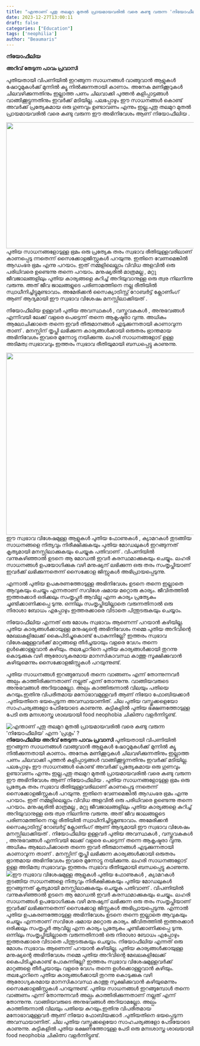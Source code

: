 ```yaml
---
title: "എന്താണ് പുതു തലമുറ മുതൽ പ്രായമായവരിൽ വരെ കണ്ടു വരുന്ന 'നിയോഫീലിയ' എന്ന 'പ്രശ്നം' ?"
date: 2023-12-27T13:00:11
draft: false
categories: ["Education"]
tags: ['neophilia']
author: "Beaumaris"
---
```


<strong>നിയോഫീലിയ</strong>

<strong>അറിവ് തേടുന്ന പാവം പ്രവാസി</strong>

പുതിയതായി വിപണിയില്‍ ഇറങ്ങുന്ന സാധനങ്ങള്‍ വാങ്ങുവാന്‍ ആളുകള്‍ ഷോറൂമുകള്‍ക്ക് മുന്നില്‍ ക്യൂ നിൽക്കുന്നതായി കാണാം. അനേക മണിക്കൂറുകള്‍ ചിലവഴിക്കുന്നതിനും ഇല്ലാത്ത പണം ചിലവാക്കി പുത്തന്‍ കളിപ്പാട്ടങ്ങള്‍ വാങ്ങിക്കൂട്ടുന്നതിനും ഇവര്‍ക്ക് മടിയില്ല. പലപ്പോഴും ഈ സാധനങ്ങള്‍ കൊണ്ട് അവര്‍ക്ക് പ്രത്യേകമായ ഒരു ഗുണവും ഉണ്ടാവണം എന്നും ഇല്ല.പുതു തലമുറ മുതൽ പ്രായമായവരിൽ വരെ കണ്ടു വരുന്ന ഈ അഭിനിവേശം ആണ് നിയോഫീലിയ .

<img class="size-full wp-image-435734 aligncenter" src="https://cdn.boolokam.com/articles/2023/12/xxxx.jpg" alt="" width="602" height="339" />പുതിയ സാധനങ്ങളോടുള്ള ഭ്രമം ഒരു പ്രത്യേക തരം സ്വഭാവ രീതിയുള്ളവരിലാണ് കാണപ്പെടു ന്നതെന്ന് സൈക്കോളജിസ്റ്റുകള്‍ പറയുന്നു. ഇതിനെ വേണമെങ്കില്‍ ആഡംഭര ഭ്രമം എന്നു പറയാം. ഇത് നമ്മളിലെല്ലാം വിവിധ അളവില്‍ ഒരു പരിധിവരെ ഉണ്ടെന്നു തന്നെ പറയാം. മനുഷ്യരില്‍ മാത്രമല്ല , മറ്റു ജീവജാലങ്ങളിലും പുതിയ കാര്യങ്ങളെ കുറിച്ച് അറിയുവാനുള്ള ഒരു ത്വര നിലനിന്നു വരുന്നു. അത് ജീവ ജാലങ്ങളുടെ പരിണാമത്തിനെ നല്ല രീതിയില്‍ സ്വാധീനിച്ചിട്ടുമുണ്ടാവാം. അമേരിക്കന്‍ സൈക്യാട്രിസ്റ്റ് റോബര്‍ട്ട് ക്ലോണിംഗ് ആണ് ആദ്യമായി ഈ സ്വഭാവ വിശേഷം മനസ്സിലാക്കിയത് .

നിയോഫീലിയ ഉള്ളവര്‍ പുതിയ അവസ്ഥകള്‍ , വസ്തുവകകള്‍ , അനുഭവങ്ങള്‍ എന്നിവയി ലേക്ക് വളരെ പെട്ടെന്ന് തന്നെ ആകൃഷ്ടരാ വുന്നു. അധികം ആലോചിക്കാതെ തന്നെ ഇവര്‍ തീരുമാനങ്ങള്‍ എടുക്കുന്നതായി കാണാവുന്ന താണ് . മനസ്സിന് തൃപ്തി ലഭിക്കുന്ന കാര്യങ്ങള്‍ക്കായി ഒരുതരം ഭ്രാന്തമായ അഭിനിവേശം ഇവരെ മുന്നോട്ടു നയിക്കുന്നു. ലഹരി സാധനങ്ങളോട് ഉള്ള അടിമത്വ സ്വഭാവവും ഇത്തരം സ്വഭാവ രീതിയുമായി ബന്ധപ്പെട്ടു കാണുന്നു.

<img class="alignnone size-full wp-image-435735" src="https://cdn.boolokam.com/articles/2023/12/xxxxq.jpg" alt="" width="1024" height="490" />ഈ സ്വഭാവ വിശേഷമുള്ള ആളുകള്‍ പുതിയ ഫോണുകള്‍ , ക്യാമറകള്‍ തുടങ്ങിയ സാധനങ്ങളെ നിത്യവും നിരീക്ഷിക്കുകയും പുതിയ മോഡലുകള്‍ ഇറങ്ങുന്നത് കൃത്യമായി മനസ്സിലാക്കുകയും ചെയ്യുക പതിവാണ് . വിപണിയില്‍ വന്നുകഴിഞ്ഞാല്‍ ഉടനെ ആ മോഡല്‍ ഇവര്‍ കരസ്ഥമാക്കുകയും ചെയ്യും. ലഹരി സാധനങ്ങള്‍ ഉപയോഗിക്കുക വഴി മനുഷ്യന് ലഭിക്കുന്ന ഒരു തരം സംതൃപ്തിയാണ് ഇവര്‍ക്ക് ലഭിക്കുന്നതെന്ന് സൈക്കോള ജിസ്റ്റുകള്‍ അഭിപ്രായപ്പെടുന്നു.

എന്നാല്‍ പുതിയ ഉപകരണത്തോടുള്ള അഭിനിവേശം ഉടനെ തന്നെ ഇല്ലാതെ ആവുകയും ചെയ്യും എന്നതാണ് സവിശേ ഷമായ മറ്റൊരു കാര്യം. ജീവിതത്തില്‍ ഇത്തരക്കാര്‍ ഒരിക്കലും സംതൃപ്തര്‍ ആവില്ല എന്ന കാര്യം പ്രത്യേകം ചൂണ്ടിക്കാണിക്കപ്പെ ടുന്നു. ഒന്നിലും സംതൃപ്തിയില്ലാതെ വരുന്നതിനാല്‍ ഒരു നിരാശാ ബോധം എപ്പോഴും ഇത്തരക്കാരെ വിടാതെ പിന്തുടരുകയും ചെയ്യാം.

നിയോഫീലിയ എന്നത് ഒരു മോശം സ്വഭാവം ആണെന്ന് പറയാന്‍ കഴിയില്ല. പുതിയ കാര്യങ്ങള്‍ക്കായുള്ള മനുഷ്യന്റെ അഭിനിവേശം നമ്മെ പുതിയ അറിവിന്റെ മേഖലകളിലേക്ക് കൈപിടിച്ചുകൊണ്ട്‌ പോകുന്നില്ലേ? ഇത്തരം സ്വഭാവ വിശേഷമുള്ളവര്‍ക്ക് മാറ്റങ്ങളെ തീര്‍ച്ചയായും വളരെ വേഗം തന്നെ ഉള്‍ക്കൊള്ളുവാന്‍ കഴിയും. തലച്ചോറിനെ പുതിയ കാര്യങ്ങള്‍ക്കായി തുറന്നു കൊടുക്കുക വഴി ആരോഗ്യകരമായ മാനസികാവസ്ഥ കാത്തു സൂക്ഷിക്കുവാന്‍ കഴിയുമെന്നും സൈക്കോളജിസ്റ്റുകള്‍ പറയുന്നുണ്ട്.

പുതിയ സാധനങ്ങള്‍ ഇറങ്ങുമ്പോള്‍ തന്നെ വാങ്ങണം എന്ന് തോന്നുന്നവര്‍ അല്പം കാത്തിരിക്കുന്നതാണ് നല്ലത് എന്ന് തോന്നുന്നു. വാങ്ങിയവരുടെ അനുഭവങ്ങള്‍ അറിയാമല്ലോ. അല്പം കാത്തിരുന്നാല്‍ വിലയും പതിയെ കുറയും.ഇതിനു വിപരീതമായ മനോഭാവമുള്ളവർ ആണ് നിയോ ഫോബിയക്കാർ .പുതിയതിനെ ഭയപ്പെടുന്ന അവസ്ഥയാണിത്. ചില പുതിയ വസ്തുക്കളെയോ സാഹചര്യങ്ങളോ പേടിയോടെ കാണുന്നു. കുട്ടികളിൽ പുതിയ ഭക്ഷണത്തോടുള്ള പേടി ഒരു മനഃശാസ്ത്ര ശാഖയായി food neophobia ചികിത്സ വളർന്നിട്ടുണ്ട്.


![എന്താണ് പുതു തലമുറ മുതൽ പ്രായമായവരിൽ വരെ കണ്ടു വരുന്ന 'നിയോഫീലിയ' എന്ന 'പ്രശ്നം' ?](https://cdn.boolokam.com/articles/2023/12/xxxx.jpg)**നിയോഫീലിയ** **അറിവ് തേടുന്ന പാവം പ്രവാസി** പുതിയതായി വിപണിയില്‍ ഇറങ്ങുന്ന സാധനങ്ങള്‍ വാങ്ങുവാന്‍ ആളുകള്‍ ഷോറൂമുകള്‍ക്ക് മുന്നില്‍ ക്യൂ നിൽക്കുന്നതായി കാണാം. അനേക മണിക്കൂറുകള്‍ ചിലവഴിക്കുന്നതിനും ഇല്ലാത്ത പണം ചിലവാക്കി പുത്തന്‍ കളിപ്പാട്ടങ്ങള്‍ വാങ്ങിക്കൂട്ടുന്നതിനും ഇവര്‍ക്ക് മടിയില്ല. പലപ്പോഴും ഈ സാധനങ്ങള്‍ കൊണ്ട് അവര്‍ക്ക് പ്രത്യേകമായ ഒരു ഗുണവും ഉണ്ടാവണം എന്നും ഇല്ല.പുതു തലമുറ മുതൽ പ്രായമായവരിൽ വരെ കണ്ടു വരുന്ന ഈ അഭിനിവേശം ആണ് നിയോഫീലിയ . പുതിയ സാധനങ്ങളോടുള്ള ഭ്രമം ഒരു പ്രത്യേക തരം സ്വഭാവ രീതിയുള്ളവരിലാണ് കാണപ്പെടു ന്നതെന്ന് സൈക്കോളജിസ്റ്റുകള്‍ പറയുന്നു. ഇതിനെ വേണമെങ്കില്‍ ആഡംഭര ഭ്രമം എന്നു പറയാം. ഇത് നമ്മളിലെല്ലാം വിവിധ അളവില്‍ ഒരു പരിധിവരെ ഉണ്ടെന്നു തന്നെ പറയാം. മനുഷ്യരില്‍ മാത്രമല്ല , മറ്റു ജീവജാലങ്ങളിലും പുതിയ കാര്യങ്ങളെ കുറിച്ച് അറിയുവാനുള്ള ഒരു ത്വര നിലനിന്നു വരുന്നു. അത് ജീവ ജാലങ്ങളുടെ പരിണാമത്തിനെ നല്ല രീതിയില്‍ സ്വാധീനിച്ചിട്ടുമുണ്ടാവാം. അമേരിക്കന്‍ സൈക്യാട്രിസ്റ്റ് റോബര്‍ട്ട് ക്ലോണിംഗ് ആണ് ആദ്യമായി ഈ സ്വഭാവ വിശേഷം മനസ്സിലാക്കിയത് . നിയോഫീലിയ ഉള്ളവര്‍ പുതിയ അവസ്ഥകള്‍ , വസ്തുവകകള്‍ , അനുഭവങ്ങള്‍ എന്നിവയി ലേക്ക് വളരെ പെട്ടെന്ന് തന്നെ ആകൃഷ്ടരാ വുന്നു. അധികം ആലോചിക്കാതെ തന്നെ ഇവര്‍ തീരുമാനങ്ങള്‍ എടുക്കുന്നതായി കാണാവുന്ന താണ് . മനസ്സിന് തൃപ്തി ലഭിക്കുന്ന കാര്യങ്ങള്‍ക്കായി ഒരുതരം ഭ്രാന്തമായ അഭിനിവേശം ഇവരെ മുന്നോട്ടു നയിക്കുന്നു. ലഹരി സാധനങ്ങളോട് ഉള്ള അടിമത്വ സ്വഭാവവും ഇത്തരം സ്വഭാവ രീതിയുമായി ബന്ധപ്പെട്ടു കാണുന്നു. ![](https://cdn.boolokam.com/articles/2023/12/xxxxq.jpg)ഈ സ്വഭാവ വിശേഷമുള്ള ആളുകള്‍ പുതിയ ഫോണുകള്‍ , ക്യാമറകള്‍ തുടങ്ങിയ സാധനങ്ങളെ നിത്യവും നിരീക്ഷിക്കുകയും പുതിയ മോഡലുകള്‍ ഇറങ്ങുന്നത് കൃത്യമായി മനസ്സിലാക്കുകയും ചെയ്യുക പതിവാണ് . വിപണിയില്‍ വന്നുകഴിഞ്ഞാല്‍ ഉടനെ ആ മോഡല്‍ ഇവര്‍ കരസ്ഥമാക്കുകയും ചെയ്യും. ലഹരി സാധനങ്ങള്‍ ഉപയോഗിക്കുക വഴി മനുഷ്യന് ലഭിക്കുന്ന ഒരു തരം സംതൃപ്തിയാണ് ഇവര്‍ക്ക് ലഭിക്കുന്നതെന്ന് സൈക്കോള ജിസ്റ്റുകള്‍ അഭിപ്രായപ്പെടുന്നു. എന്നാല്‍ പുതിയ ഉപകരണത്തോടുള്ള അഭിനിവേശം ഉടനെ തന്നെ ഇല്ലാതെ ആവുകയും ചെയ്യും എന്നതാണ് സവിശേ ഷമായ മറ്റൊരു കാര്യം. ജീവിതത്തില്‍ ഇത്തരക്കാര്‍ ഒരിക്കലും സംതൃപ്തര്‍ ആവില്ല എന്ന കാര്യം പ്രത്യേകം ചൂണ്ടിക്കാണിക്കപ്പെ ടുന്നു. ഒന്നിലും സംതൃപ്തിയില്ലാതെ വരുന്നതിനാല്‍ ഒരു നിരാശാ ബോധം എപ്പോഴും ഇത്തരക്കാരെ വിടാതെ പിന്തുടരുകയും ചെയ്യാം. നിയോഫീലിയ എന്നത് ഒരു മോശം സ്വഭാവം ആണെന്ന് പറയാന്‍ കഴിയില്ല. പുതിയ കാര്യങ്ങള്‍ക്കായുള്ള മനുഷ്യന്റെ അഭിനിവേശം നമ്മെ പുതിയ അറിവിന്റെ മേഖലകളിലേക്ക് കൈപിടിച്ചുകൊണ്ട്‌ പോകുന്നില്ലേ? ഇത്തരം സ്വഭാവ വിശേഷമുള്ളവര്‍ക്ക് മാറ്റങ്ങളെ തീര്‍ച്ചയായും വളരെ വേഗം തന്നെ ഉള്‍ക്കൊള്ളുവാന്‍ കഴിയും. തലച്ചോറിനെ പുതിയ കാര്യങ്ങള്‍ക്കായി തുറന്നു കൊടുക്കുക വഴി ആരോഗ്യകരമായ മാനസികാവസ്ഥ കാത്തു സൂക്ഷിക്കുവാന്‍ കഴിയുമെന്നും സൈക്കോളജിസ്റ്റുകള്‍ പറയുന്നുണ്ട്. പുതിയ സാധനങ്ങള്‍ ഇറങ്ങുമ്പോള്‍ തന്നെ വാങ്ങണം എന്ന് തോന്നുന്നവര്‍ അല്പം കാത്തിരിക്കുന്നതാണ് നല്ലത് എന്ന് തോന്നുന്നു. വാങ്ങിയവരുടെ അനുഭവങ്ങള്‍ അറിയാമല്ലോ. അല്പം കാത്തിരുന്നാല്‍ വിലയും പതിയെ കുറയും.ഇതിനു വിപരീതമായ മനോഭാവമുള്ളവർ ആണ് നിയോ ഫോബിയക്കാർ .പുതിയതിനെ ഭയപ്പെടുന്ന അവസ്ഥയാണിത്. ചില പുതിയ വസ്തുക്കളെയോ സാഹചര്യങ്ങളോ പേടിയോടെ കാണുന്നു. കുട്ടികളിൽ പുതിയ ഭക്ഷണത്തോടുള്ള പേടി ഒരു മനഃശാസ്ത്ര ശാഖയായി food neophobia ചികിത്സ വളർന്നിട്ടുണ്ട്.
